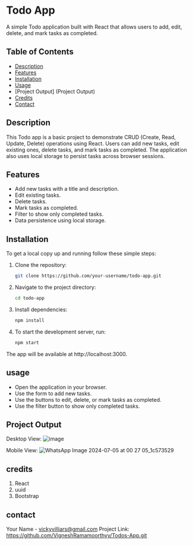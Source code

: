 # Todo App

A simple Todo application built with React that allows users to add, edit, delete, and mark tasks as completed.

## Table of Contents
- [Description](#description)
- [Features](#features)
- [Installation](#installation)
- [Usage](#usage)
- [Project Output] (Project Output)
- [Credits](#credits)
- [Contact](#contact)

## Description

This Todo app is a basic project to demonstrate CRUD (Create, Read, Update, Delete) operations using React. Users can add new tasks, edit existing ones, delete tasks, and mark tasks as completed. The application also uses local storage to persist tasks across browser sessions.

## Features

- Add new tasks with a title and description.
- Edit existing tasks.
- Delete tasks.
- Mark tasks as completed.
- Filter to show only completed tasks.
- Data persistence using local storage.

## Installation

To get a local copy up and running follow these simple steps:

1. Clone the repository:
   ```bash
   git clone https://github.com/your-username/todo-app.git

2. Navigate to the project directory:
   ```bash
   cd todo-app

3. Install dependencies:
   ```bash
   npm install

4. To start the development server, run:
   ```bash
   npm start

The app will be available at http://localhost:3000.

## usage

- Open the application in your browser.
- Use the form to add new tasks.
- Use the buttons to edit, delete, or mark tasks as completed.
- Use the filter button to show only completed tasks.

## Project Output
Desktop View: 
![image](https://github.com/VigneshRamamoorthyy/Todos-App/assets/121936513/7da59604-e6be-4c34-8b14-73b492d210da)

Mobile View:
![WhatsApp Image 2024-07-05 at 00 27 05_1c573529](https://github.com/VigneshRamamoorthyy/Todos-App/assets/121936513/5c6db328-8c5b-4a55-98fa-c6188df3e3cd)


## credits

1. React
2. uuid
3. Bootstrap

## contact 

Your Name - vickyvilliars@gmail.com
Project Link: https://github.com/VigneshRamamoorthyy/Todos-App.git
